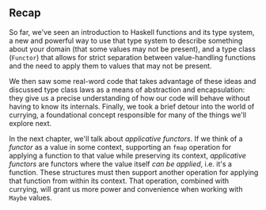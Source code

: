 ## Recap

So far, we've seen an introduction to Haskell functions and its type system, a
new and powerful way to use that type system to describe something about your
domain (that some values may not be present), and a type class (`Functor`) that
allows for strict separation between value-handling functions and the need to
apply them to values that may not be present.

We then saw some real-word code that takes advantage of these ideas and
discussed type class laws as a means of abstraction and encapsulation: they give
us a precise understanding of how our code will behave without having to know
its internals. Finally, we took a brief detour into the world of currying, a
foundational concept responsible for many of the things we'll explore next.

In the next chapter, we'll talk about *applicative functors*. If we think of a
*functor* as a value in some context, supporting an `fmap` operation for
applying a function to that value while preserving its context, *applicative
functors* are functors where the value itself *can be applied*, i.e. it's a
function. These structures must then support another operation for applying that
function from within its context. That operation, combined with currying, will
grant us more power and convenience when working with `Maybe` values.
